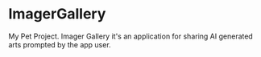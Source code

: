 # ImagerGallery
My Pet Project. Imager Gallery it's an application for sharing AI generated arts prompted by the app user.
